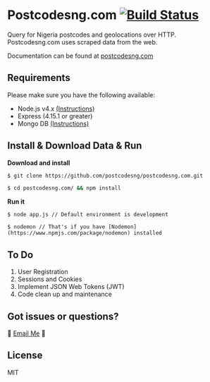 # Postcodesng.com [![Build Status](https://api.travis-ci.org/postcodesng/postcodesng.com.png)](https://api.travis-ci.org/postcodesng/postcodesng.com)

Query for Nigeria postcodes and geolocations over HTTP. Postcodesng.com uses scraped data from the web.

Documentation can be found at [postcodesng.com](http://postcodesng.com)

## Requirements

Please make sure you have the following available:

- Node.js v4.x [(Instructions)](http://nodejs.org/)
- Express (4.15.1 or greater)
- Mongo DB [(Instructions)](https://docs.mongodb.com/manual/mongo/)

## Install & Download Data & Run

**Download and install**

```bash
$ git clone https://github.com/postcodesng/postcodesng.com.git

$ cd postcodesng.com/ && npm install
```

**Run it**

```
$ node app.js // Default environment is development

$ nodemon // That's if you have [Nodemon](https://www.npmjs.com/package/nodemon) installed
```

## To Do

1. User Registration
2. Sessions and Cookies
3. Implement JSON Web Tokens (JWT)
4. Code clean up and maintenance

## Got issues or questions?

:wave: [Email Me](mailto:oketunjifinbarrs@gmail.com)
:panda_face:

## License 

MIT
